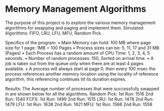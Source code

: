 # Memory Management Algorithms
The purpose of this project is to explore the various memory management algorithms for swapping and paging and implement them.
Simulated Algorithms: FIFO, LRU, LFU, MFU, Random Pick

Specifics of the program: 
• Main Memory can hold: 100 MB where page size for 1 page: 1MB = 100 Pages 
• Process sizes can be: 5, 11, 17 and 31 MB (Pages) 
• Each Process has a random amount of CPU Time: 1, 2, 3, 4, 5 seconds. 
• Number of random processes: 150, Sorted on arrival time. 
• A job is taken out from the queue only when there are at least 4 pages available. 
• A process will always start at page 0, then every 100 msec the process references another memory location using the locality of          reference algorithm, this referencing continues till its duration expires.

Results: The Average number of processes that were successfully swapped in are shown below for all the algorithms. 
Random Pick: 1st Run: 1516 2nd Run: 1540 
FCFS:        1st Run: 1499 2nd Run: 1515 
LRU:         1st Run: 1478 2nd Run: 1479 
LFU:         1st Run: 1638 2nd Run: 1621 
MFU:         1st Run: 1566 2nd Run: 1558 

